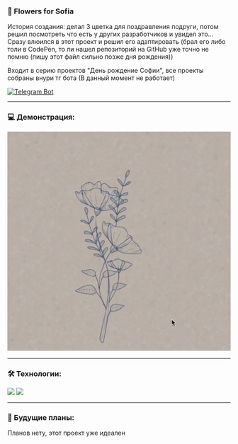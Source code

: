 ### 🎂 Flowers for Sofia

История создания: делал 3 цветка для поздравления подруги, потом решил посмотреть что есть у других разработчиков и увидел это... Сразу влюился в этот проект и решил его адаптировать (брал его либо толи в CodePen, то ли нашел репозиторий на GitHub уже точно не помню (пишу этот файл сильно позже дня рождения))

Входит в серию проектов "День рождение Софии", все проекты собраны внури тг бота (В данный момент не работает)


[![Telegram Bot](https://img.shields.io/badge/Telegram-Bot-2CA5E0?style=for-the-badge&logo=telegram&logoColor=white)](https://t.me/SofiaBdayBot)

---

### 💻 Демонстрация:

<img src="./assets/demo.gif" alt="Demo" width="600"/>

---

### 🛠️ Технологии:

<img src="https://img.shields.io/badge/HTML5-E34F26?style=for-the-badge&logo=html5&logoColor=white"/>
<img src="https://img.shields.io/badge/CSS3-1572B6?style=for-the-badge&logo=css3&logoColor=white"/>

---


### 🔮 Будущие планы: 

Планов нету, этот проект уже идеален
